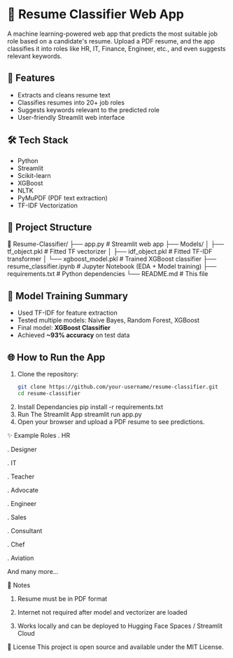 # 🤖 Resume Classifier Web App

A machine learning-powered web app that predicts the most suitable job role based on a candidate's resume. Upload a PDF resume, and the app classifies it into roles like HR, IT, Finance, Engineer, etc., and even suggests relevant keywords.

## 🚀 Features

- Extracts and cleans resume text
- Classifies resumes into 20+ job roles
- Suggests keywords relevant to the predicted role
- User-friendly Streamlit web interface

## 🛠️ Tech Stack

- Python
- Streamlit
- Scikit-learn
- XGBoost
- NLTK
- PyMuPDF (PDF text extraction)
- TF-IDF Vectorization

## 📁 Project Structure
📂 Resume-Classifier/
├── app.py # Streamlit web app
├── Models/
│ ├── tf_object.pkl # Fitted TF vectorizer
│ ├── idf_object.pkl # Fitted TF-IDF transformer
│ └── xgboost_model.pkl # Trained XGBoost classifier
├── resume_classifier.ipynb # Jupyter Notebook (EDA + Model training)
├── requirements.txt # Python dependencies
└── README.md # This file
 


## 🧠 Model Training Summary

- Used TF-IDF for feature extraction
- Tested multiple models: Naive Bayes, Random Forest, XGBoost
- Final model: **XGBoost Classifier**
- Achieved **~93% accuracy** on test data

## 🌐 How to Run the App

1. Clone the repository:
   ```bash
   git clone https://github.com/your-username/resume-classifier.git
   cd resume-classifier
2. Install Dependancies
    pip install -r requirements.txt
3. Run The Streamlit App
    streamlit run app.py
4. Open your browser and upload a PDF resume to see predictions.

✨ Example Roles
. HR

. Designer

. IT

. Teacher

. Advocate

. Engineer

. Sales

. Consultant

. Chef

. Aviation

And many more...

📌 Notes
1) Resume must be in PDF format

2) Internet not required after model and vectorizer are loaded

3) Works locally and can be deployed to Hugging Face Spaces / Streamlit Cloud

📄 License
This project is open source and available under the MIT License.